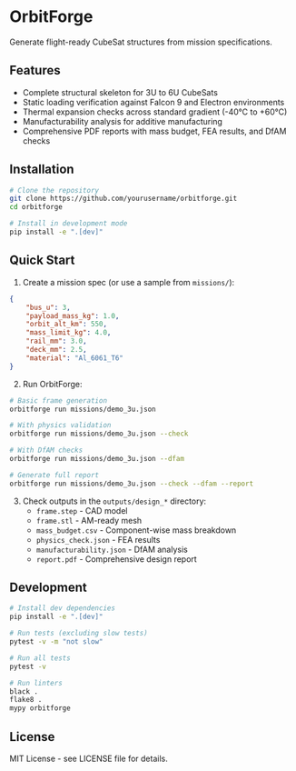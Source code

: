 # OrbitForge

Generate flight-ready CubeSat structures from mission specifications.

## Features

- Complete structural skeleton for 3U to 6U CubeSats
- Static loading verification against Falcon 9 and Electron environments
- Thermal expansion checks across standard gradient (-40°C to +60°C)
- Manufacturability analysis for additive manufacturing
- Comprehensive PDF reports with mass budget, FEA results, and DfAM checks

## Installation

```bash
# Clone the repository
git clone https://github.com/yourusername/orbitforge.git
cd orbitforge

# Install in development mode
pip install -e ".[dev]"
```

## Quick Start

1. Create a mission spec (or use a sample from `missions/`):

```json
{
    "bus_u": 3,
    "payload_mass_kg": 1.0,
    "orbit_alt_km": 550,
    "mass_limit_kg": 4.0,
    "rail_mm": 3.0,
    "deck_mm": 2.5,
    "material": "Al_6061_T6"
}
```

2. Run OrbitForge:

```bash
# Basic frame generation
orbitforge run missions/demo_3u.json

# With physics validation
orbitforge run missions/demo_3u.json --check

# With DfAM checks
orbitforge run missions/demo_3u.json --dfam

# Generate full report
orbitforge run missions/demo_3u.json --check --dfam --report
```

3. Check outputs in the `outputs/design_*` directory:
   - `frame.step` - CAD model
   - `frame.stl` - AM-ready mesh
   - `mass_budget.csv` - Component-wise mass breakdown
   - `physics_check.json` - FEA results
   - `manufacturability.json` - DfAM analysis
   - `report.pdf` - Comprehensive design report

## Development

```bash
# Install dev dependencies
pip install -e ".[dev]"

# Run tests (excluding slow tests)
pytest -v -m "not slow"

# Run all tests
pytest -v

# Run linters
black .
flake8 .
mypy orbitforge
```

## License

MIT License - see LICENSE file for details.
